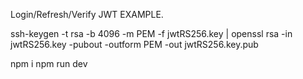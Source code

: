 Login/Refresh/Verify JWT EXAMPLE.

ssh-keygen -t rsa -b 4096 -m PEM -f jwtRS256.key |
openssl rsa -in jwtRS256.key -pubout -outform PEM -out jwtRS256.key.pub

npm i
npm run dev
